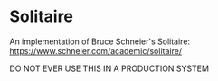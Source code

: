# Solitaire

An implementation of Bruce Schneier's Solitaire: https://www.schneier.com/academic/solitaire/

DO NOT EVER USE THIS IN A PRODUCTION SYSTEM

